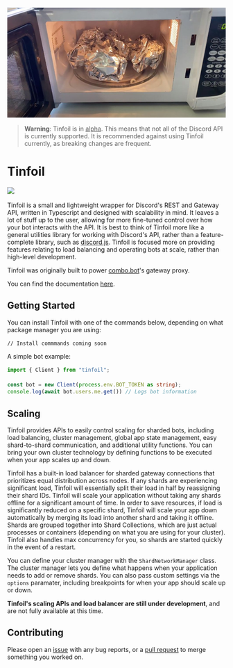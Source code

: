 ![Tinfoil Logo](assets/tinfoil.jpeg "Tinfoil Logo")


> **Warning**: Tinfoil is in <ins>alpha</ins>. This means that not all of the Discord API is currently supported. It is recommended against using Tinfoil currently, as breaking changes are frequent.

# Tinfoil
[![](https://dcbadge.vercel.app/api/server/CXhCTscDfc)](https://discord.gg/CXhCTscDfc)


Tinfoil is a small and lightweight wrapper for Discord's REST and Gateway API, written in Typescript and designed with scalability in mind. It leaves a lot of stuff up to the user, allowing for more fine-tuned control over how your bot interacts with the API. It is best to think of Tinfoil more like a general utilities library for working with Discord's API, rather than a feature-complete library, such as [discord.js](https://discord.js.org). Tinfoil is focused more on providing features relating to load balancing and operating bots at scale, rather than high-level development.

Tinfoil was originally built to power [combo.bot](https://discord.gg/J3rYDmbjU4)'s gateway proxy.

You can find the documentation [here](https://example.com).

## Getting Started
You can install Tinfoil with one of the commands below, depending on what package manager you are using:
```
// Install commmands coming soon
```

A simple bot example:
```ts
import { Client } from "tinfoil";

const bot = new Client(process.env.BOT_TOKEN as string);
console.log(await bot.users.me.get()) // Logs bot information
```

## Scaling

Tinfoil provides APIs to easily control scaling for sharded bots, including load balancing, cluster management, global app state management, easy shard-to-shard communication, and additional utility functions. You can bring your own cluster technology by defining functions to be executed when your app scales up and down.

Tinfoil has a built-in load balancer for sharded gateway connections that prioritizes equal distribution across nodes. If any shards are experiencing significant load, Tinfoil will essentially split their load in half by reassigning their shard IDs. Tinfoil will scale your application without taking any shards offline for a significant amount of time. In order to save resources, if load is significantly reduced on a specific shard, Tinfoil will scale your app down automatically by merging its load into another shard and taking it offline. Shards are grouped together into Shard Collections, which are just actual processes or containers (depending on what you are using for your cluster). Tinfoil also handles max concurrency for you, so shards are started quickly in the event of a restart.

You can define your cluster manager with the `ShardNetworkManager` class. The cluster manager lets you define what happens when your application needs to add or remove shards. You can also pass custom settings via the `options` paramater, including breakpoints for when your app should scale up or down.

**Tinfoil's scaling APIs and load balancer are still under development**, and are not fully available at this time.

## Contributing

Please open an [issue](https://github.com/bremea/tinfoil/issues/new) with any bug reports, or a [pull request](https://github.com/bremea/tinfoil/compare) to merge something you worked on.
